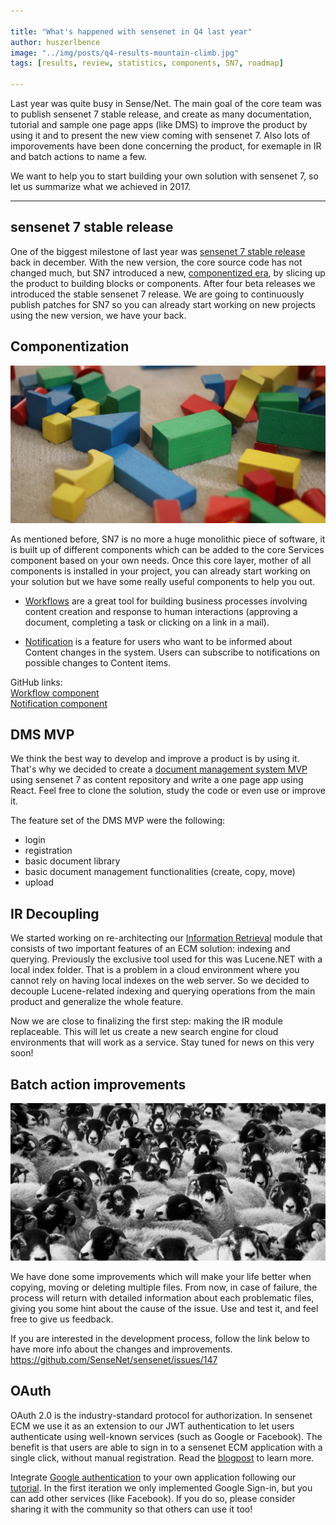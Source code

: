 ```yaml
---

title: "What's happened with sensenet in Q4 last year"
author: huszerlbence
image: "../img/posts/q4-results-mountain-climb.jpg"
tags: [results, review, statistics, components, SN7, roadmap]

---
```


Last year was quite busy in Sense/Net. The main goal of the core team was to publish sensenet 7 stable release, and create as many documentation, tutorial and sample one page apps (like DMS) to improve the product by using it and to present the new view coming with sensenet 7.
Also lots of imporovements have been done concerning the product, for exemaple in IR and batch actions to name a few.

We want to help you to start building your own solution with sensenet 7, so let us summarize what we achieved in 2017.

---

## sensenet 7 stable release

One of the biggest milestone of last year was [sensenet 7 stable release](https://community.sensenet.com/blog/2017/12/06/release-7.0-stable) back in december. With the new version, the core source code has not changed much, but SN7 introduced a new, [componentized era](https://community.sensenet.com/blog/2017/09/27/new-sn7-components), by slicing up the product to building blocks or components.
After four beta releases we introduced the stable sensenet 7 release. We are going to continuously publish patches for SN7 so you can already start working on new projects using the new version, we have your back.


## Componentization
![Componentization](/img/posts/componentization-wooden-toy.jpg "Componentization")

As mentioned before, SN7 is no more a huge monolithic piece of software, it is built up of different components which can be added to the core Services component based on your own needs.
Once this core layer, mother of all components is installed in your project, you can already start working on your solution but we have some really useful components to help you out.

- [Workflows](https://github.com/sensenet/sensenet/issues/76) are a great tool for building business processes involving content creation and response to human interactions (approving a document, completing a task or clicking on a link in a mail).

- [Notification](https://github.com/sensenet/sensenet/issues/77) is a feature for users who want to be informed about Content changes in the system. Users can subscribe to notifications on possible changes to Content items.

GitHub links:  
[Workflow component](https://github.com/SenseNet/sn-workflow)  
[Notification component](https://github.com/SenseNet/sn-notification)


## DMS MVP

We think the best way to develop and improve a product is by using it.
That's why we decided to create a [document management system MVP](https://github.com/SenseNet/sn-dms-demo) using sensenet 7 as content repository and write a one page app using React. Feel free to clone the solution, study the code or even use or improve it.

The feature set of the DMS MVP were the following:
- login
- registration
- basic document library
- basic document management functionalities (create, copy, move)
- upload


## IR Decoupling

We started working on re-architecting our [Information Retrieval](https://github.com/SenseNet/sensenet/issues/125) module that consists of two important features of an ECM solution: indexing and querying. Previously the exclusive tool used for this was Lucene.NET with a local index folder. That is a problem in a cloud environment where you cannot rely on having local indexes on the web server. So we decided to decouple Lucene-related indexing and querying operations from the main product and generalize the whole feature.

Now we are close to finalizing the first step: making the IR module replaceable. This will let us create a new search engine for cloud environments that will work as a service. Stay tuned for news on this very soon!


## Batch action improvements
![Batch action improvements](/img/posts/batch-action-flock.jpg "Batch action improvements")

We have done some improvements which will make your life better when copying, moving or deleting multiple files. From now, in case of failure, the process will return with detailed information about each problematic files, giving you some hint about the cause of the issue.
Use and test it, and feel free to give us feedback.

If you are interested in the development process, follow the link below to have more info about the changes and improvements.
https://github.com/SenseNet/sensenet/issues/147


## OAuth

OAuth 2.0 is the industry-standard protocol for authorization. In sensenet ECM we use it as an extension to our JWT authentication to let users authenticate using well-known services (such as Google or Facebook). The benefit is that users are able to sign in to a sensenet ECM application with a single click, without manual registration. Read the [blogpost](https://community.sensenet.com/blog/2017/12/20/first-oauth-implementation) to learn more.

Integrate [Google authentication]((https://github.com/SenseNet/sn-oauth-google)) to your own application following our [tutorial](https://github.com/SenseNet/sn-client-auth-google).
In the first iteration we only implemented Google Sign-in, but you can add other services (like Facebook). If you do so, please consider sharing it with the community so that others can use it too!
